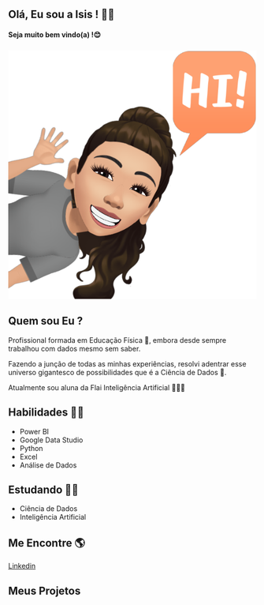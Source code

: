 ## Olá, Eu sou a Isis ! 👩👋
#### Seja muito bem vindo(a) !😊
###
![GitHub_Logo](fbavatar_1629858115414_6836120412915171456.png)
## Quem sou Eu ?

Profissional formada em Educação Física 💪, embora desde sempre trabalhou com dados mesmo sem saber.

Fazendo a junção de todas as minhas experiências, resolvi adentrar esse universo gigantesco de possibilidades que é a Ciência de Dados 🥰.

Atualmente sou aluna da Flai Inteligência Artificial 👩‍🎓😍

## Habilidades 👩‍💻

* Power BI
* Google Data Studio
* Python
* Excel
* Análise de Dados

## Estudando 👩‍🎓

* Ciência de Dados 
* Inteligência Artificial

## Me Encontre 🌎

[Linkedin](www.linkedin.com/in/isis-karina)

## Meus Projetos



<!--
**IsisKarina/IsisKarina** is a ✨ _special_ ✨ repository because its `README.md` (this file) appears on your GitHub profile.

Here are some ideas to get you started:

- 🔭 I’m currently working on ...
- 🌱 I’m currently learning ...
- 👯 I’m looking to collaborate on ...
- 🤔 I’m looking for help with ...
- 💬 Ask me about ...
- 📫 How to reach me: ...
- 😄 Pronouns: ...
- ⚡ Fun fact: ...
-->
